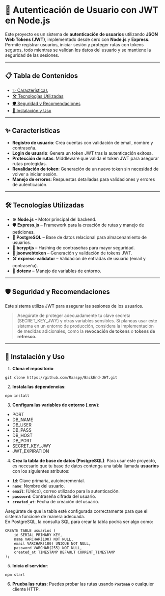 # 🔐 **Autenticación de Usuario con JWT en Node.js**

Este proyecto es un sistema de **autenticación de usuarios** utilizando **JSON Web Tokens (JWT)**, implementado desde cero con **Node.js** y **Express**. Permite registrar usuarios, iniciar sesión y proteger rutas con tokens seguros, todo mientras se validan los datos del usuario y se mantiene la seguridad de las sesiones.

---

## 📋 Tabla de Contenidos

- [✨ Características](#-características)
- [🛠️ Tecnologías Utilizadas](#-tecnologías-utilizadas)
- [🛡️ Seguridad y Recomendaciones](#-seguridad-y-recomendaciones)
- [🔧 Instalación y Uso](#-instalación-y-uso)

---

## ✨ Características

- **Registro de usuario**: Crea cuentas con validación de email, nombre y contraseña.
- **Login de usuario**: Genera un token JWT tras la autenticación exitosa.
- **Protección de rutas**: Middleware que valida el token JWT para asegurar rutas protegidas.
- **Revalidación de token**: Generación de un nuevo token sin necesidad de volver a iniciar sesión.
- **Manejo de errores**: Respuestas detalladas para validaciones y errores de autenticación.

---

## 🛠️ Tecnologías Utilizadas

- ⚙️ **Node.js** – Motor principal del backend.
- 🛡️ **Express.js** – Framework para la creación de rutas y manejo de peticiones.
- 🧳 **PostgreSQL** – Base de datos relacional para almacenamiento de usuarios.
- 🔐 **bcryptjs** – Hashing de contraseñas para mayor seguridad.
- 🔑 **jsonwebtoken** – Generación y validación de tokens JWT.
- 🛠️ **express-validator** – Validación de entradas de usuario (email y contraseña).
- 🌱 **dotenv** – Manejo de variables de entorno.

---

## 🛡️ Seguridad y Recomendaciones
Este sistema utiliza JWT para asegurar las sesiones de los usuarios.
> Asegúrate de proteger adecuadamente tu clave secreta (SECRET_KEY_JWY) y otras variables sensibles. Si planeas usar este sistema en un entorno de producción, considera la implementación de medidas adicionales, como la **revocación de tokens** o **tokens de refresco.**

---

## 🔧 Instalación y Uso

1. **Clona el repositorio**:
```
git clone https://github.com/Raaspy/BackEnd-JWT.git
```

2. **Instala las dependencias**:
```
npm install
```

3. **Configura las variables de entorno (.env)**:
- PORT
- DB_NAME
- DB_USER
- DB_PASS
- DB_HOST
- DB_PORT
- SECRET_KEY_JWY
- JWT_EXPIRATION

4. **Crea la tabla de base de datos (PostgreSQL)**:
Para usar este proyecto, es necesario que tu base de datos contenga una tabla llamada **usuarios** con los siguientes atributos:

- **`id`**: Clave primaria, autoincremental.
- **`name`**: Nombre del usuario.
- **`email`**: (Único), correo utilizado para la autenticación.
- **`password`**: Contraseña cifrada del usuario.
- **`created_at`**: Fecha de creación del usuario.

Asegúrate de que la tabla esté configurada correctamente para que el sistema funcione de manera adecuada.  
En PostgreSQL, la consulta SQL para crear la tabla podría ser algo como:

```
CREATE TABLE usuarios (
    id SERIAL PRIMARY KEY,
    name VARCHAR(100) NOT NULL,
    email VARCHAR(100) UNIQUE NOT NULL,
    password VARCHAR(255) NOT NULL,
    created_at TIMESTAMP DEFAULT CURRENT_TIMESTAMP
);
```

5. **Inicia el servidor**:
```
npm start
```

6. **Prueba las rutas**:
Puedes probar las rutas usando **`Postman`** o cualquier cliente HTTP.

